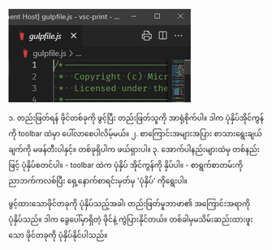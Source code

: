 ![ပုံဥပမာ: လှုပ်ရှားနေသော တည်းဖြတ်သူအတွက် အိုင်ကွန် ပေါ်ထွက်လာသည်](./print-icon-appears-for-active-editor.png)

၁. တည်းဖြတ်ရန် ဖိုင်တစ်ခုကို ဖွင့်ပြီး တည်းဖြတ်သူကို အာရုံစိုက်ပါ။ ဒါက ပုံနှိပ်အိုင်ကွန်ကို toolbar ထဲမှာ ပေါ်လာစေပါလိမ့်မယ်။
၂. စာကြောင်းအများအပြား စာသားရွေးချယ်ချက်ကို မဖန်တီးပါနှင့်။ တစ်ခုရှိပါက ဖယ်ရှားပါ။ 
၃. အောက်ပါနည်းများထဲမှ တစ်နည်းဖြင့် ပုံနှိပ်စတင်ပါ။
	- toolbar ထဲက ပုံနှိပ် အိုင်ကွန်ကို နှိပ်ပါ။
	- စာရွက်စာတမ်းကို ညာဘက်ကလစ်ပြီး ရှေ့နောက်စာရင်းမှတ်မှ 'ပုံနှိပ်' ကိုရွေးပါ။

ဖွင့်ထားသောဖိုင်တခုကို ပုံနှိပ်သည့်အခါ၊ တည်းဖြတ်မှုဘာဖာ၏ အကြောင်းအရာကို ပုံနှိပ်သည်။ ဒါက ခွေပေါ်မှာရှိတဲ့ ဖိုင်နဲ့ ကွဲပြားနိုင်တယ်။ တစ်ခါမှမသိမ်းဆည်းထားဖူးသော ဖိုင်တခုကို ပုံနှိပ်နိုင်ပါသည်။